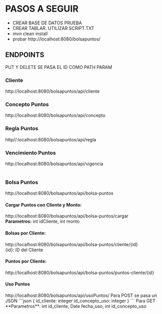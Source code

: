 <h1>PASOS A SEGUIR</h1>
<ul>
<li>CREAR BASE DE DATOS PRUEBA</li>
<li>CREAR TABLAR. UTILIZAR SCRIPT.TXT</li>
<li>mvn clean install</li>
<li>probar http://localhost:8080/bolsapuntos/</li>
</ul>
<h2>ENDPOINTS</h2>
PUT Y DELETE SE PASA EL ID COMO PATH PARAM
<h3>Cliente</h3>
http://localhost:8080/bolsapuntos/api/cliente
<h3>Concepto Puntos</h3>
http://localhost:8080/bolsapuntos/api/concepto
<h3>Regla Puntos</h3>
http//:localhost:8080/bolsapuntos/api/regla
<h3>Vencimiento Puntos</h3>
http://localhost:8080/bolsapuntos/api/vigencia
<br/><br/>
<h3>Bolsa Puntos</h3>
http://localhost:8080/bolsapuntos/api/bolsa-puntos
<h4>Cargar Puntos con Cliente y Monto:</h4>
http://localhost:8080/bolsapuntos/api/bolsa-puntos/cargar<br/>
<strong>Parametros:</strong> int idCliente, int monto
<h4>Bolsas por Cliente:</h4>
http://localhost:8080/bolsapuntos/api/bolsa-puntos/cliente/{id}<br/>
{id}: ID del Cliente
<h4>Puntos por Cliente:</h4>
http://localhost:8080/bolsapuntos/api/bolsa-puntos/puntos-cliente/{id}
<h4>Uso Puntos</h4>
http://localhost:8080/bolsapuntos/api/usoPuntos/
Para POST se pasa un JSON
```json
{
    id_cliente: integer
    id_concepto_uso: integer
}
```
Para GET
**Parametros**: int id_cliente, Date fecha_uso, int id_concepto_uso